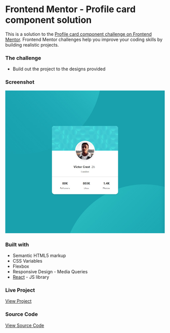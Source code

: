 # Frontend Mentor - Profile card component solution

This is a solution to the [Profile card component challenge on Frontend Mentor](https://www.frontendmentor.io/challenges/profile-card-component-cfArpWshJ). Frontend Mentor challenges help you improve your coding skills by building realistic projects. 

### The challenge

- Build out the project to the designs provided

### Screenshot

![Project Screenshot](/src/assets/screenshot.jpg)

### Built with

- Semantic HTML5 markup
- CSS Variables
- Flexbox
- Responsive Design - Media Queries
- [React](https://reactjs.org/) - JS library

### Live Project

[View Project](https://trishachi.github.io/profile-card-component-react/)

### Source Code

[View Source Code](https://github.com/trishachi/profile-card-component-react)